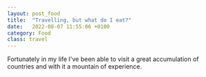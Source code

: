 ```yaml
---
layout: post_food
title:  "Travelling, but what do I eat?"
date:   2022-08-07 11:55:06 +0100
category: Food
class: travel 
---
```


Fortunately in my life I've been able to visit a great accumulation of countries and with it a mountain of experience. 
